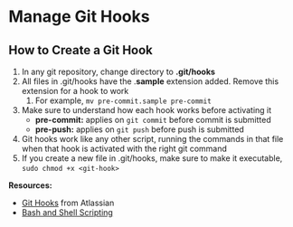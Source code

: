 # Manage Git Hooks

## How to Create a Git Hook
1. In any git repository, change directory to **.git/hooks**
2. All files in .git/hooks have the .**sample** extension added. Remove this extension for a hook to work
   1. For example, ``mv pre-commit.sample pre-commit``
3. Make sure to understand how each hook works before activating it
   - **pre-commit:** applies on ``git commit`` before commit is submitted
   - **pre-push:** applies on ``git push`` before push is submitted
4. Git hooks work like any other script, running the commands in that file when that hook is activated with the right git command
5. If you create a new file in .git/hooks, make sure to make it executable, ``sudo chmod +x <git-hook>``

**Resources:**
- [Git Hooks](https://www.atlassian.com/git/tutorials/git-hooks) from Atlassian
- [Bash and Shell Scripting](../subjects/bash-shell-scripts.md)